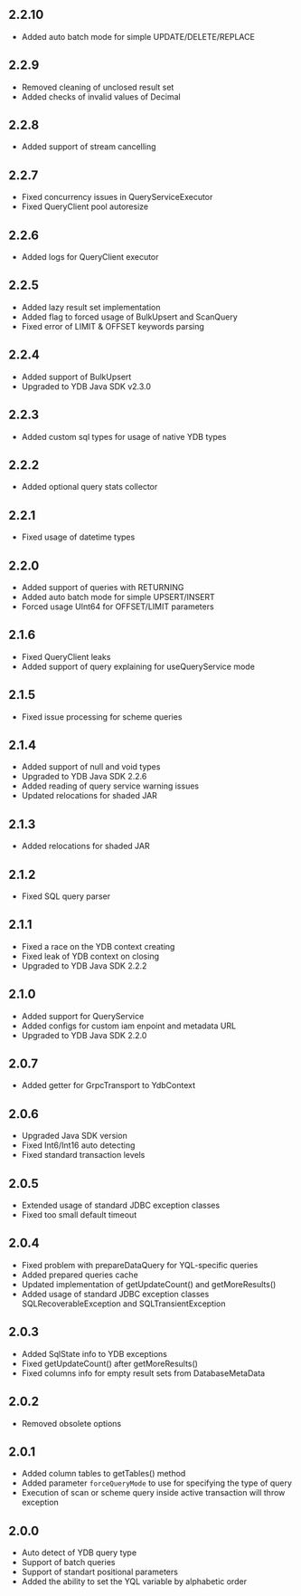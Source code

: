 ## 2.2.10 ##

* Added auto batch mode for simple UPDATE/DELETE/REPLACE

## 2.2.9 ##

* Removed cleaning of unclosed result set
* Added checks of invalid values of Decimal

## 2.2.8 ##

* Added support of stream cancelling

## 2.2.7 ##

* Fixed concurrency issues in QueryServiceExecutor
* Fixed QueryClient pool autoresize

## 2.2.6 ##

* Added logs for QueryClient executor

## 2.2.5 ##

* Added lazy result set implementation
* Added flag to forced usage of BulkUpsert and ScanQuery
* Fixed error of LIMIT & OFFSET keywords parsing

## 2.2.4 ##

* Added support of BulkUpsert
* Upgraded to YDB Java SDK v2.3.0

## 2.2.3 ##

* Added custom sql types for usage of native YDB types

## 2.2.2 ##

* Added optional query stats collector

## 2.2.1 ##

* Fixed usage of datetime types

## 2.2.0 ##

* Added support of queries with RETURNING
* Added auto batch mode for simple UPSERT/INSERT
* Forced usage UInt64 for OFFSET/LIMIT parameters

## 2.1.6 ##

* Fixed QueryClient leaks
* Added support of query explaining for useQueryService mode

## 2.1.5 ##

* Fixed issue processing for scheme queries

## 2.1.4 ##

* Added support of null and void types
* Upgraded to YDB Java SDK 2.2.6
* Added reading of query service warning issues
* Updated relocations for shaded JAR

## 2.1.3 ##

* Added relocations for shaded JAR

## 2.1.2 ##

* Fixed SQL query parser

## 2.1.1 ##

* Fixed a race on the YDB context creating
* Fixed leak of YDB context on closing
* Upgraded to YDB Java SDK 2.2.2

## 2.1.0 ##

* Added support for QueryService
* Added configs for custom iam enpoint and metadata URL
* Upgraded to YDB Java SDK 2.2.0

## 2.0.7 ##

* Added getter for GrpcTransport to YdbContext

## 2.0.6 ##

* Upgraded Java SDK version
* Fixed Int6/Int16 auto detecting
* Fixed standard transaction levels

## 2.0.5 ##

* Extended usage of standard JDBC exception classes
* Fixed too small default timeout

## 2.0.4 ##

* Fixed problem with prepareDataQuery for YQL-specific queries
* Added prepared queries cache
* Updated implementation of getUpdateCount() and getMoreResults()
* Added usage of standard JDBC exception classes SQLRecoverableException and SQLTransientException

## 2.0.3 ##

* Added SqlState info to YDB exceptions
* Fixed getUpdateCount() after getMoreResults()
* Fixed columns info for empty result sets from DatabaseMetaData

## 2.0.2 ##

* Removed obsolete options

## 2.0.1 ##

* Added column tables to getTables() method
* Added parameter `forceQueryMode` to use for specifying the type of query
* Execution of scan or scheme query inside active transaction will throw exception

## 2.0.0 ##

* Auto detect of YDB query type
* Support of batch queries
* Support of standart positional parameters
* Added the ability to set the YQL variable by alphabetic order

